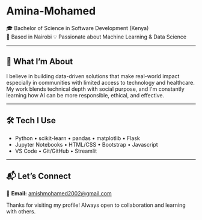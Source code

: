 # Amina-Mohamed



🎓 Bachelor of Science in Software Development (Kenya)  
📍 Based in Nairobi 
💡 Passionate about Machine Learning & Data Science 

---

## 🧠 What I’m About

I believe in building data-driven solutions that make real-world impact  especially in communities with limited access to technology and healthcare. My work blends technical depth with social purpose, and I'm constantly learning how AI can be more responsible, ethical, and effective.

---



## 🛠 Tech I Use

- Python • scikit-learn • pandas • matplotlib • Flask  
- Jupyter Notebooks • HTML/CSS • Bootstrap  • Javascript
- VS Code • Git/GitHub • Streamlit

---

## 📬 Let’s Connect

📧 **Email:** amishmohamed2002@gmail.com  


Thanks for visiting my profile! Always open to collaboration and learning with others.
